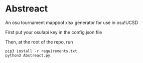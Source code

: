 # Abstreact
An osu tournament mappool xlsx generator for use in osu!UCSD

First put your osu!api key in the config.json file

Then, at the root of the repo, run
```
pip3 install -r requirements.txt
python3 Abstreact.py
```
